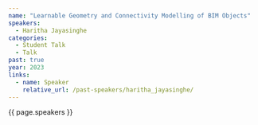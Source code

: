 ```yaml
---
name: "Learnable Geometry and Connectivity Modelling of BIM Objects"
speakers:
  - Haritha Jayasinghe
categories:
  - Student Talk
  - Talk
past: true
year: 2023
links:
  - name: Speaker
    relative_url: /past-speakers/haritha_jayasinghe/
---
```

{{ page.speakers }}

